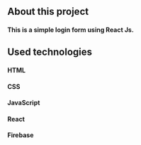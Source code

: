 ## About this project
#### This is a simple login form using React Js.

## Used technologies
#### HTML
#### CSS
#### JavaScript
#### React 
#### Firebase
